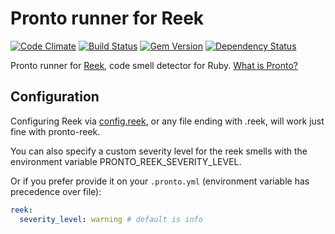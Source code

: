 # Pronto runner for Reek

[![Code Climate](https://codeclimate.com/github/prontolabs/pronto-reek.png)](https://codeclimate.com/github/prontolabs/pronto-reek)
[![Build Status](https://travis-ci.org/prontolabs/pronto-reek.png)](https://travis-ci.org/prontolabs/pronto-reek)
[![Gem Version](https://badge.fury.io/rb/pronto-reek.png)](http://badge.fury.io/rb/pronto-reek)
[![Dependency Status](https://gemnasium.com/prontolabs/pronto-reek.png)](https://gemnasium.com/prontolabs/pronto-reek)

Pronto runner for [Reek](https://github.com/troessner/reek), code smell detector for Ruby. [What is Pronto?](https://github.com/prontolabs/pronto)

## Configuration

Configuring Reek via [config.reek](https://github.com/troessner/reek#configuration-file), or any file ending with .reek, will work just fine with pronto-reek.

You can also specify a custom severity level for the reek smells with the environment variable PRONTO_REEK_SEVERITY_LEVEL.

Or if you prefer provide it on your `.pronto.yml` (environment variable has precedence over file):

```yaml
reek:
  severity_level: warning # default is info
```
